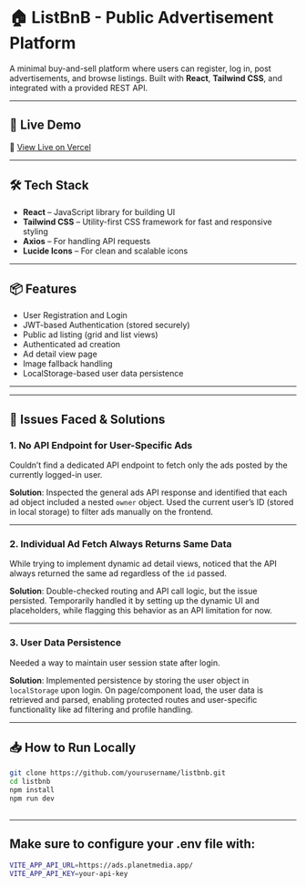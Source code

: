 # 🏠 ListBnB - Public Advertisement Platform

A minimal buy-and-sell platform where users can register, log in, post advertisements, and browse listings. Built with **React**, **Tailwind CSS**, and integrated with a provided REST API.

---

## 🚀 Live Demo

🔗 [View Live on Vercel](https://planetmedia-test.vercel.app/login)

---

## 🛠 Tech Stack

- **React** – JavaScript library for building UI
- **Tailwind CSS** – Utility-first CSS framework for fast and responsive styling
- **Axios** – For handling API requests
- **Lucide Icons** – For clean and scalable icons

---

## 📦 Features

- User Registration and Login
- JWT-based Authentication (stored securely)
- Public ad listing (grid and list views)
- Authenticated ad creation
- Ad detail view page
- Image fallback handling
- LocalStorage-based user data persistence

---


---

## 🐛 Issues Faced & Solutions

### 1. No API Endpoint for User-Specific Ads
Couldn’t find a dedicated API endpoint to fetch only the ads posted by the currently logged-in user.

**Solution**: Inspected the general ads API response and identified that each ad object included a nested `owner` object. Used the current user’s ID (stored in local storage) to filter ads manually on the frontend.

---

### 2. Individual Ad Fetch Always Returns Same Data
While trying to implement dynamic ad detail views, noticed that the API always returned the same ad regardless of the `id` passed.

**Solution**: Double-checked routing and API call logic, but the issue persisted. Temporarily handled it by setting up the dynamic UI and placeholders, while flagging this behavior as an API limitation for now.

---

### 3. User Data Persistence
Needed a way to maintain user session state after login.

**Solution**: Implemented persistence by storing the user object in `localStorage` upon login. On page/component load, the user data is retrieved and parsed, enabling protected routes and user-specific functionality like ad filtering and profile handling.

---

## 📥 How to Run Locally

```bash
git clone https://github.com/yourusername/listbnb.git
cd listbnb
npm install
npm run dev
 
```

---

## Make sure to configure your .env file with:
```bash
VITE_APP_API_URL=https://ads.planetmedia.app/
VITE_APP_API_KEY=your-api-key
```

